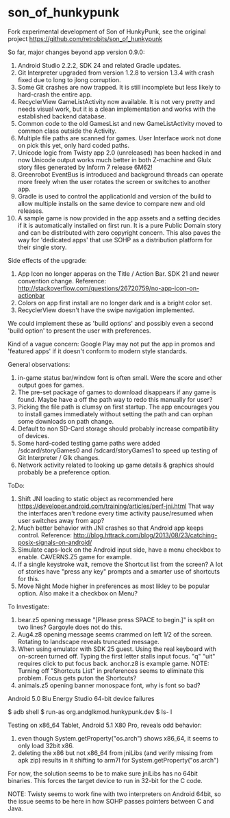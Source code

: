 # son_of_hunkypunk

Fork experimental development of Son of HunkyPunk, see the original project https://github.com/retrobits/son_of_hunkypunk

So far, major changes beyond app version 0.9.0:

 1. Android Studio 2.2.2, SDK 24 and related Gradle updates.
 2. Git Interpreter upgraded from version 1.2.8 to version 1.3.4 with crash fixed due to long to jlong corruption.
 3. Some Git crashes are now trapped. It is still incomplete but less likely to hard-crash the entire app.
 4. RecyclerView GameListActivity now available. It is not very pretty and needs visual work, but it is a clean implementation and works with the established backend database.
 5. Common code to the old GamesList and new GameListActivity moved to common class outside the Activity.
 6. Multiple file paths are scanned for games. User Interface work not done on pick this yet, only hard coded paths.
 7. Unicode logic from Twisty app 2.0 (unreleased) has been hacked in and now Unicode output works much better in both Z-machine and Glulx story files generated by Inform 7 release 6M62!
 8. Greenrobot EventBus is introduced and background threads can operate more freely when the user rotates the screen or switches to another app.
 9. Gradle is used to control the applicationId and version of the build to allow multiple installs on the same device to compare new and old releases.
10. A sample game is now provided in the app assets and a setting decides if it is automatically installed on first run. It is a pure Public Domain story and can be distributed with zero copyright concern. This also paves the way for 'dedicated apps' that use SOHP as a distribution platform for their single story.

Side effects of the upgrade:

1. App Icon no longer apperas on the Title / Action Bar.  SDK 21 and newer convention change. Reference: http://stackoverflow.com/questions/26720759/no-app-icon-on-actionbar
2. Colors on app first install are no longer dark and is a bright color set.
3. RecyclerView doesn't have the swipe navigation implemented.

We could implement these as 'build options' and possibly even a second 'build option' to present the user with preferences.

Kind of a vague concern: Google Play may not put the app in promos and 'featured apps' if it doesn't conform to modern style standards.

General observations:

1. in-game status bar/window font is often small. Were the score and other output goes for games.
2. The pre-set package of games to download disappears if any game is found. Maybe have a off the path way to redo this manually for user?
3. Picking the file path is clumsy on first startup. The app encourages you to install games immediately without setting the path and can orphan some downloads on path change.
4. Default to non SD-Card storage should probably increase compatibility of devices.
5. Some hard-coded testing game paths were added /sdcard/storyGames0 and /sdcard/storyGames1 to speed up testing of Git Interpreter / Glk changes.
6. Network activity related to looking up game details & graphics should probably be a preference option.

ToDo:

1. Shift JNI loading to static object as recommended here https://developer.android.com/training/articles/perf-jni.html
  That way the interfaces aren't redone every time activity pause/resumed when user switches away from app?
2. Much better behavior with JNI crashes so that Android app keeps control. Reference: http://blog.httrack.com/blog/2013/08/23/catching-posix-signals-on-android/  
3. Simulate caps-lock on the Android input side, have a menu checkbox to enable. CAVERNS.Z5 game for example.
4. If a single keystroke wait, remove the Shortcut list from the screen? A lot of stories have "press any key" prompts and a smarter use of shortcuts for this.
5. Move Night Mode higher in preferences as most likley to be popular option. Also make it a checkbox on Menu?

To Investigate:

1. bear.z5 opening message "[Please press SPACE to begin.]" is split on two lines? Gargoyle does not do this.
2. Aug4.z8 opening message seems crammed on left 1/2 of the screen. Rotating to landscape reveals truncated message.
3. When using emulator with SDK 25 guest. Using the real keyboard with on-screen turned off. Typing the first letter stalls input focus. "q" "uit" requires click to put focus back. anchor.z8 is example game. NOTE: Turning off "Shortcuts List" in preferences seems to eliminate this problem. Focus gets puton the Shortcuts?
4. animals.z5 opening banner monospace font, why is font so bad?

Android 5.0 Blu Energy Studio 64-bit device failures

$ adb shell
$ run-as org.andglkmod.hunkypunk.dev
$ ls- l

Testing on x86_64 Tablet, Android 5.1 X80 Pro, reveals odd behavior:

1. even though System.getProperty("os.arch") shows x86_64, it seems to only load 32bit x86.
2. deleting the x86 but not x86_64 from jniLibs (and verify missing from apk zip) results in it shifting to arm7l for System.getProperty("os.arch")

For now, the solution seems to be to make sure jniLibs has no 64bit binaries.  This forces the target device to run in 32-bit for the C code.
 
NOTE: Twisty seems to work fine with two interpreters on Android 64bit, so the issue seems to be here in how SOHP passes pointers between C and Java.
